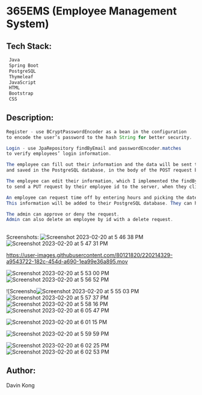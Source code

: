 # 365EMS (Employee Management System)



## Tech Stack:
```bash
 Java
 Spring Boot
 PostgreSQL
 Thymeleaf
 JavaScript
 HTML
 Bootstrap
 CSS

```

## Description:

```Java
Register - use BCryptPasswordEncoder as a bean in the configuration
to encode the user’s password to the hash String for better security.

Login - use JpaRepository findByEmail and passwordEncoder.matches
to verify employees’ login information.

The employee can fill out their information and the data will be sent to the server 
and saved in the PostgreSQL database, in the body of the POST request by clicking the Submit button. 

The employee can edit their information, which I implemented the findById from the JPA repository 
to send a PUT request by their employee id to the server, when they click the save button.

An employee can request time off by entering hours and picking the date. 
This information will be added to their PostgreSQL database. They can have more than one requests.

The admin can approve or deny the request.
Admin can also delete an employee by id with a delete request.

 ```

## 
Screenshots:
![Screenshot 2023-02-20 at 5 46 38 PM](https://user-images.githubusercontent.com/80121820/220214295-a4c371a6-958a-4ff0-888d-c96add157e7f.png)
![Screenshot 2023-02-20 at 5 47 31 PM](https://user-images.githubusercontent.com/80121820/220214304-cbc44326-61ec-4ed0-961b-4892795e9f87.png)


https://user-images.githubusercontent.com/80121820/220214329-a9543722-182c-454d-a690-1ea99e36a895.mov

![Screenshot 2023-02-20 at 5 53 00 PM](https://user-images.githubusercontent.com/80121820/220214574-837ac442-2b66-4c5e-91d2-9f897846c866.png)
![Screenshot 2023-02-20 at 5 56 52 PM](https://user-images.githubusercontent.com/80121820/220214890-705fbda1-46fd-4391-96f1-453b9cd496e8.png)

![Screensho![Screenshot 2023-02-20 at 5 55 03 PM](https://user-images.githubusercontent.com/80121820/220214712-c29bd0e8-50ea-4840-8a15-e3764b11da13.png)
![Screenshot 2023-02-20 at 5 57 37 PM](https://user-images.githubusercontent.com/80121820/220214933-09a14cdc-da50-4971-9baf-c4f5f0a3516d.png)
![Screenshot 2023-02-20 at 5 58 16 PM](https://user-images.githubusercontent.com/80121820/220214984-88fbe117-3fe5-4d6e-b32a-a69eebb95c8f.png)
![Screenshot 2023-02-20 at 6 05 47 PM](https://user-images.githubusercontent.com/80121820/220215553-e58b5204-7068-4572-8820-b771e247b76b.png)

![Screenshot 2023-02-20 at 6 01 15 PM](https://user-images.githubusercontent.com/80121820/220215227-da6c0456-b27e-49ee-a0ad-6b93c1192e57.png)


![Screenshot 2023-02-20 at 5 59 59 PM](https://user-images.githubusercontent.com/80121820/220215130-547b5568-ca8f-4dc9-8ac0-9d64197762fc.png)


![Screenshot 2023-02-20 at 6 02 25 PM](https://user-images.githubusercontent.com/80121820/220215308-50d256e5-914a-4d29-84a8-752c2c2db6dc.png)
![Screenshot 2023-02-20 at 6 02 53 PM](https://user-images.githubusercontent.com/80121820/220215331-c3a33d53-81a5-43e7-9a04-822432cbea1a.png)

## Author:

Davin Kong

